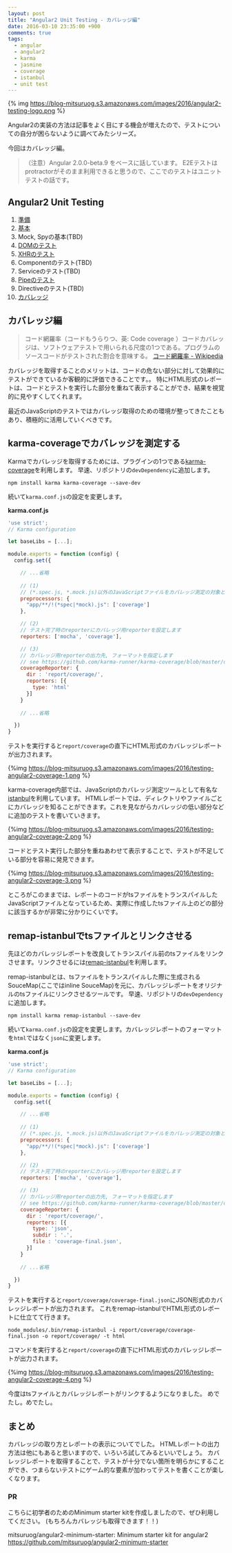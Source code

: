 ```yaml
---
layout: post
title: "Angular2 Unit Testing - カバレッジ編"
date: 2016-03-10 23:35:00 +900
comments: true
tags:
  - angular
  - angular2
  - karma
  - jasmine
  - coverage
  - istanbul
  - unit test
---
```


{% img https://blog-mitsuruog.s3.amazonaws.com/images/2016/angular2-testing-logo.png %}

Angular2の実装の方法は記事をよく目にする機会が増えたので、テストについての自分が困らないように調べてみたシリーズ。

今回はカバレッジ編。

<!-- more -->

> （注意）Angular 2.0.0-beta.9 をベースに話しています。
E2Eテストはprotractorがそのまま利用できると思うので、ここでのテストはユニットテストの話です。

## Angular2 Unit Testing

1. [準備](/2016/03/how-to-test-angular2-application-1.html)
1. [基本](/2016/03/how-to-test-angular2-application-basic.html)
1. Mock, Spyの基本(TBD)
1. [DOMのテスト](/2016/03/how-to-test-angular2-application-dom.html)
1. [XHRのテスト](/2016/03/how-to-test-angular2-application-xhr.html)
1. Componentのテスト(TBD)
1. Serviceのテスト(TBD)
1. [Pipeのテスト](/2016/03/how-to-test-angular2-application-pipe.html)
1. Directiveのテスト(TBD)
1. [カバレッジ](/2016/03/how-to-test-angular2-application-coverage.html)

## カバレッジ編

> コード網羅率（コードもうらりつ、英: Code coverage ）コードカバレッジは、ソフトウェアテストで用いられる尺度の1つである。プログラムのソースコードがテストされた割合を意味する。
[コード網羅率 - Wikipedia](https://ja.wikipedia.org/wiki/%E3%82%B3%E3%83%BC%E3%83%89%E7%B6%B2%E7%BE%85%E7%8E%87)

カバレッジを取得することのメリットは、コードの危ない部分に対して効果的にテストができているか客観的に評価できることです。。
特にHTML形式のレポートは、コードとテストを実行した部分を重ねて表示することができ、結果を視覚的に見やすくしてくれます。

最近のJavaScriptのテストではカバレッジ取得のための環境が整ってきたこともあり、積極的に活用していくべきです。

## karma-coverageでカバレッジを測定する

Karmaでカバレッジを取得するためには、プラグインの1つである[karma-coverage](https://github.com/karma-runner/karma-coverage)を利用します。
早速、リポジトリの`devDependency`に追加します。

```
npm install karma karma-coverage --save-dev
```

続いて`karma.conf.js`の設定を変更します。

**karma.conf.js**
```js
'use strict';
// Karma configuration

let baseLibs = [...];

module.exports = function (config) {
  config.set({

    // ...省略
    
    // (1)
    // (*.spec.js, *.mock.js)以外のJavaScriptファイルをカバレッジ測定の対象とします
    preprocessors: {
      "app/**/!(*spec|*mock).js": ['coverage']
    },

    // (2)
    // テスト完了時のreporterにカバレッジ用reporterを設定します
    reporters: ['mocha', 'coverage'],

    // (3)
    // カバレッジ用reporterの出力先, フォーマットを指定します
    // see https://github.com/karma-runner/karma-coverage/blob/master/docs/configuration.md
    coverageReporter: {
      dir : 'report/coverage/',
      reporters: [{
        type: 'html'
      }]
    }
    
    // ...省略

  })
}
```

テストを実行すると`report/coverage`の直下にHTML形式のカバレッジレポートが出力されます。

{%img https://blog-mitsuruog.s3.amazonaws.com/images/2016/testing-angular2-coverage-1.png %}

karma-coverage内部では、JavaScriptのカバレッジ測定ツールとして有名な[istanbul](https://github.com/gotwarlost/istanbul)を利用しています。
HTMLレポートでは、ディレクトリやファイルごとにカバレッジを知ることができます。これを見ながらカバレッジの低い部分などに追加のテストを書いていきます。

{%img https://blog-mitsuruog.s3.amazonaws.com/images/2016/testing-angular2-coverage-2.png %}

コードとテスト実行した部分を重ねあわせて表示することで、テストが不足している部分を容易に発見できます。

{%img https://blog-mitsuruog.s3.amazonaws.com/images/2016/testing-angular2-coverage-3.png %}

ところがこのままでは、レポートのコードがtsファイルをトランスパイルしたJavaScriptファイルとなっているため、実際に作成したtsファイル上のどの部分に該当するかが非常に分かりにくいです。

## remap-istanbulでtsファイルとリンクさせる

先ほどのカバレッジレポートを改良してトランスパイル前のtsファイルをリンクさせます。リンクさせるには[remap-istanbul](https://github.com/SitePen/remap-istanbul)を利用します。

remap-istanbulとは、tsファイルをトランスパイルした際に生成されるSouceMap(ここではinline SouceMap)を元に、カバレッジレポートをオリジナルのtsファイルにリンクさせるツールです。
早速、リポジトリの`devDependency`に追加します。

```
npm install karma remap-istanbul --save-dev
```

続いて`karma.conf.js`の設定を変更します。カバレッジレポートのフォーマットを`html`ではなく`json`に変更します。

**karma.conf.js**
```js
'use strict';
// Karma configuration

let baseLibs = [...];

module.exports = function (config) {
  config.set({

    // ...省略
    
    // (1)
    // (*.spec.js, *.mock.js)以外のJavaScriptファイルをカバレッジ測定の対象とします
    preprocessors: {
      "app/**/!(*spec|*mock).js": ['coverage']
    },

    // (2)
    // テスト完了時のreporterにカバレッジ用reporterを設定します
    reporters: ['mocha', 'coverage'],

    // (3)
    // カバレッジ用reporterの出力先, フォーマットを指定します
    // see https://github.com/karma-runner/karma-coverage/blob/master/docs/configuration.md
    coverageReporter: {
      dir : 'report/coverage/',
      reporters: [{
        type: 'json',
        subdir : '.',
        file : 'coverage-final.json',
      }]
    }
    
    // ...省略

  })
}
```

テストを実行すると`report/coverage/coverage-final.json`にJSON形式のカバレッジレポートが出力されます。
これをremap-istanbulでHTML形式のレポートに仕立てて行きます。

```
node_modules/.bin/remap-istanbul -i report/coverage/coverage-final.json -o report/coverage/ -t html
```

コマンドを実行すると`report/coverage`の直下にHTML形式のカバレッジレポートが出力されます。

{%img https://blog-mitsuruog.s3.amazonaws.com/images/2016/testing-angular2-coverage-4.png %}

今度はtsファイルとカバレッジレポートがリンクするようになりました。
めでたし。めでたし。

## まとめ

カバレッジの取り方とレポートの表示についてでした。
HTMLレポートの出力方法は他にもあると思いますので、いろいろ試してみるといいでしょう。
カバレッジレポートを取得することで、テストが十分でない箇所を明らかにすることができ、つまらないテストにゲーム的な要素が加わってテストを書くことが楽しくなります。

### PR

こちらに初学者のためのMinimum starter kitを作成しましたので、ぜひ利用してください。
(もちろんカバレッジも取得できます！！)

mitsuruog/angular2-minimum-starter: Minimum starter kit for angular2 https://github.com/mitsuruog/angular2-minimum-starter
